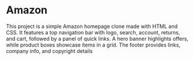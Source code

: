 # Amazon
This project is a simple Amazon homepage clone made with HTML and CSS. It features a top navigation bar with logo, search, account, returns, and cart, followed by a panel of quick links. A hero banner highlights offers, while product boxes showcase items in a grid. The footer provides links, company info, and copyright details
